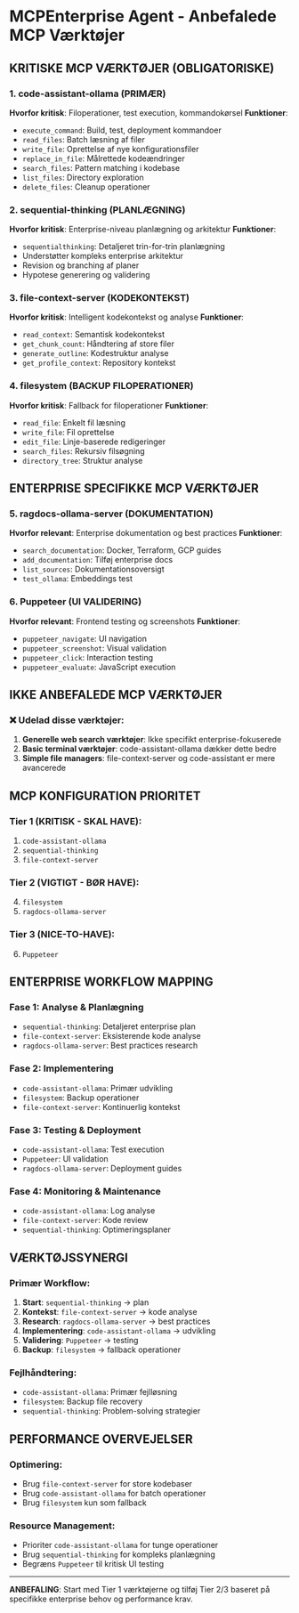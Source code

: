 # MCPEnterprise Agent - Anbefalede MCP Værktøjer

## KRITISKE MCP VÆRKTØJER (OBLIGATORISKE)

### 1. code-assistant-ollama (PRIMÆR)

**Hvorfor kritisk**: Filoperationer, test execution, kommandokørsel
**Funktioner**:

- `execute_command`: Build, test, deployment kommandoer
- `read_files`: Batch læsning af filer
- `write_file`: Oprettelse af nye konfigurationsfiler
- `replace_in_file`: Målrettede kodeændringer
- `search_files`: Pattern matching i kodebase
- `list_files`: Directory exploration
- `delete_files`: Cleanup operationer

### 2. sequential-thinking (PLANLÆGNING)

**Hvorfor kritisk**: Enterprise-niveau planlægning og arkitektur
**Funktioner**:

- `sequentialthinking`: Detaljeret trin-for-trin planlægning
- Understøtter kompleks enterprise arkitektur
- Revision og branching af planer
- Hypotese generering og validering

### 3. file-context-server (KODEKONTEKST)

**Hvorfor kritisk**: Intelligent kodekontekst og analyse
**Funktioner**:

- `read_context`: Semantisk kodekontekst
- `get_chunk_count`: Håndtering af store filer
- `generate_outline`: Kodestruktur analyse
- `get_profile_context`: Repository kontekst

### 4. filesystem (BACKUP FILOPERATIONER)

**Hvorfor kritisk**: Fallback for filoperationer
**Funktioner**:

- `read_file`: Enkelt fil læsning
- `write_file`: Fil oprettelse
- `edit_file`: Linje-baserede redigeringer
- `search_files`: Rekursiv filsøgning
- `directory_tree`: Struktur analyse

## ENTERPRISE SPECIFIKKE MCP VÆRKTØJER

### 5. ragdocs-ollama-server (DOKUMENTATION)

**Hvorfor relevant**: Enterprise dokumentation og best practices
**Funktioner**:

- `search_documentation`: Docker, Terraform, GCP guides
- `add_documentation`: Tilføj enterprise docs
- `list_sources`: Dokumentationsoversigt
- `test_ollama`: Embeddings test

### 6. Puppeteer (UI VALIDERING)

**Hvorfor relevant**: Frontend testing og screenshots
**Funktioner**:

- `puppeteer_navigate`: UI navigation
- `puppeteer_screenshot`: Visual validation
- `puppeteer_click`: Interaction testing
- `puppeteer_evaluate`: JavaScript execution

## IKKE ANBEFALEDE MCP VÆRKTØJER

### ❌ Udelad disse værktøjer:

1. **Generelle web search værktøjer**: Ikke specifikt enterprise-fokuserede
2. **Basic terminal værktøjer**: code-assistant-ollama dækker dette bedre
3. **Simple file managers**: file-context-server og code-assistant er mere avancerede

## MCP KONFIGURATION PRIORITET

### Tier 1 (KRITISK - SKAL HAVE):

1. `code-assistant-ollama`
2. `sequential-thinking`
3. `file-context-server`

### Tier 2 (VIGTIGT - BØR HAVE):

4. `filesystem`
5. `ragdocs-ollama-server`

### Tier 3 (NICE-TO-HAVE):

6. `Puppeteer`

## ENTERPRISE WORKFLOW MAPPING

### Fase 1: Analyse & Planlægning

- `sequential-thinking`: Detaljeret enterprise plan
- `file-context-server`: Eksisterende kode analyse
- `ragdocs-ollama-server`: Best practices research

### Fase 2: Implementering

- `code-assistant-ollama`: Primær udvikling
- `filesystem`: Backup operationer
- `file-context-server`: Kontinuerlig kontekst

### Fase 3: Testing & Deployment

- `code-assistant-ollama`: Test execution
- `Puppeteer`: UI validation
- `ragdocs-ollama-server`: Deployment guides

### Fase 4: Monitoring & Maintenance

- `code-assistant-ollama`: Log analyse
- `file-context-server`: Kode review
- `sequential-thinking`: Optimeringsplaner

## VÆRKTØJSSYNERGI

### Primær Workflow:

1. **Start**: `sequential-thinking` → plan
2. **Kontekst**: `file-context-server` → kode analyse
3. **Research**: `ragdocs-ollama-server` → best practices
4. **Implementering**: `code-assistant-ollama` → udvikling
5. **Validering**: `Puppeteer` → testing
6. **Backup**: `filesystem` → fallback operationer

### Fejlhåndtering:

- `code-assistant-ollama`: Primær fejlløsning
- `filesystem`: Backup file recovery
- `sequential-thinking`: Problem-solving strategier

## PERFORMANCE OVERVEJELSER

### Optimering:

- Brug `file-context-server` for store kodebaser
- Brug `code-assistant-ollama` for batch operationer
- Brug `filesystem` kun som fallback

### Resource Management:

- Prioriter `code-assistant-ollama` for tunge operationer
- Brug `sequential-thinking` for kompleks planlægning
- Begræns `Puppeteer` til kritisk UI testing

---

**ANBEFALING**: Start med Tier 1 værktøjerne og tilføj Tier 2/3 baseret på specifikke enterprise behov og performance krav.
